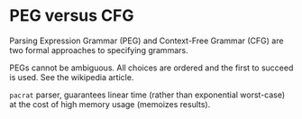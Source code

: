 # PEG versus CFG

Parsing Expression Grammar (PEG) and Context-Free Grammar (CFG) are two formal
approaches to specifying grammars.

PEGs cannot be ambiguous. All choices are ordered and the first to succeed is
used. See the wikipedia article.

`pacrat` parser, guarantees linear time (rather than exponential worst-case) at
the cost of high memory usage (memoizes results).

